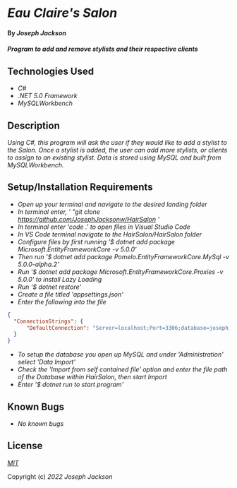 # _Eau Claire's Salon_
 
#### By _**Joseph Jackson**_
 
#### _Program to add and remove stylists and their respective clients_
 
## Technologies Used
 
* _C#_
* _.NET 5.0 Framework_
* _MySQLWorkbench_

 
## Description
 
_Using C#, this program will ask the user if they would like to add a stylist to the Salon. Once a stylist is added, the user can add more stylists, or clients to assign to an existing stylist. Data is stored using MySQL and built from MySQLWorkbench._

 
## Setup/Installation Requirements
 
* _Open up your terminal and navigate to the desired landing folder_
* _In terminal enter, ' "git clone https://github.com/JosephJacksonw/HairSalon '_
* _In terminal enter 'code .' to open files in Visual Studio Code_
* _In VS Code terminal navigate to the HairSalon/HairSalon folder_
* _Configure files by first running '$ dotnet add package Microsoft.EntityFrameworkCore -v 5.0.0'_
* _Then run '$ dotnet add package Pomelo.EntityFrameworkCore.MySql -v 5.0.0-alpha.2'_
* _Run '$ dotnet add package Microsoft.EntityFrameworkCore.Proxies -v 5.0.0' to install Lazy Loading_
* _Run '$ dotnet restore'_
* _Create a file titled 'appsettings.json'_
* _Enter the following into the file_
```json
{
  "ConnectionStrings": {
      "DefaultConnection": "Server=localhost;Port=3306;database=joseph_jackson;uid=root;pwd=YOUR_PASSWORD;"
  }
}
```
* _To setup the database you open up MySQL and under 'Administration' select 'Data Import'_
* _Check the 'Import from self contained file' option and enter the file path of the Database within HairSalon, then start Import_
* _Enter '$ dotnet run to start program'_

## Known Bugs
 
* _No known bugs_

## License

_[MIT](https://en.wikipedia.org/wiki/MIT_License)_ 

Copyright (c) _2022_ _Joseph Jackson_